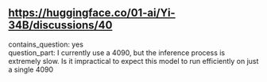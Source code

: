 ## https://huggingface.co/01-ai/Yi-34B/discussions/40

contains_question: yes  
question_part: I currently use a 4090, but the inference process is extremely slow. Is it impractical to expect this model to run efficiently on just a single 4090